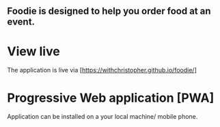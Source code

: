 ## Foodie is designed to help you order food at an event.

# View live
The application is live via [https://withchristopher.github.io/foodie/]

# Progressive Web application [PWA]
Application can be installed on a your local machine/ mobile phone.

